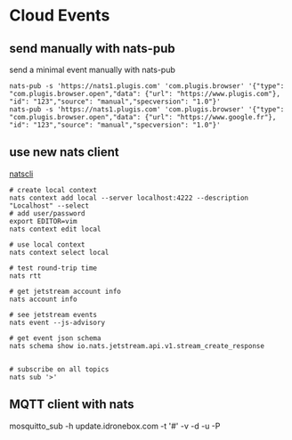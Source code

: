 # Cloud Events

## send manually with nats-pub

send a minimal event manually with nats-pub

```shell
nats-pub -s 'https://nats1.plugis.com' 'com.plugis.browser' '{"type": "com.plugis.browser.open","data": {"url": "https://www.plugis.com"}, "id": "123","source": "manual","specversion": "1.0"}'
nats-pub -s 'https://nats1.plugis.com' 'com.plugis.browser' '{"type": "com.plugis.browser.open","data": {"url": "https://www.google.fr"}, "id": "123","source": "manual","specversion": "1.0"}'
```

## use new nats client
[natscli](https://github.com/nats-io/natscli)

```shell
# create local context
nats context add local --server localhost:4222 --description "Localhost" --select
# add user/password
export EDITOR=vim
nats context edit local

# use local context
nats context select local

# test round-trip time
nats rtt

# get jetstream account info
nats account info

# see jetstream events
nats event --js-advisory

# get event json schema
nats schema show io.nats.jetstream.api.v1.stream_create_response


# subscribe on all topics
nats sub '>'

```

## MQTT client with nats
mosquitto_sub -h update.idronebox.com -t '#' -v -d -u <user> -P <password>

